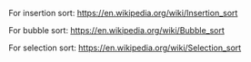 
For insertion sort:
https://en.wikipedia.org/wiki/Insertion_sort

For bubble sort:
https://en.wikipedia.org/wiki/Bubble_sort

For selection sort:
https://en.wikipedia.org/wiki/Selection_sort



